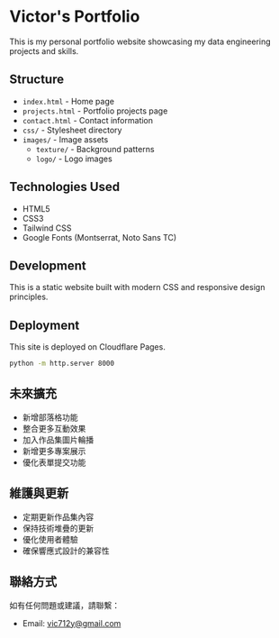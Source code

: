 # Victor's Portfolio

This is my personal portfolio website showcasing my data engineering projects and skills.

## Structure

- `index.html` - Home page
- `projects.html` - Portfolio projects page
- `contact.html` - Contact information
- `css/` - Stylesheet directory
- `images/` - Image assets
  - `texture/` - Background patterns
  - `logo/` - Logo images

## Technologies Used

- HTML5
- CSS3
- Tailwind CSS
- Google Fonts (Montserrat, Noto Sans TC)

## Development

This is a static website built with modern CSS and responsive design principles.

## Deployment

This site is deployed on Cloudflare Pages.

   ```bash
   python -m http.server 8000
   ```

## 未來擴充

- 新增部落格功能
- 整合更多互動效果
- 加入作品集圖片輪播
- 新增更多專案展示
- 優化表單提交功能

## 維護與更新

- 定期更新作品集內容
- 保持技術堆疊的更新
- 優化使用者體驗
- 確保響應式設計的兼容性

## 聯絡方式

如有任何問題或建議，請聯繫：
- Email: vic712y@gmail.com 
